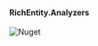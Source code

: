 #### RichEntity.Analyzers
![Nuget](https://img.shields.io/nuget/v/RichEntity.Analyzers?style=flat-square)
